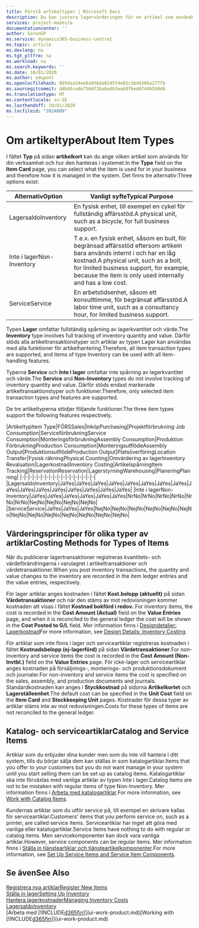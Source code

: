```yaml
---
title: Förstå artikeltyper | Microsoft Docs
description: Du kan justera lagervärderingen för en artikel som använder FIFO eller genomsnittliga värderingsprinciper, till exempel när artikelkostnader ändras av andra skäl än transaktioner.
services: project-madeira
documentationcenter: ''
author: SorenGP
ms.service: dynamics365-business-central
ms.topic: article
ms.devlang: na
ms.tgt_pltfrm: na
ms.workload: na
ms.search.keywords: ''
ms.date: 10/01/2020
ms.author: edupont
ms.openlocfilehash: 095daa34ee8a956da8245f4e02c3bd438ba277fb
ms.sourcegitcommit: ddbb5cede750df1baba4b3eab8fbed6744b5b9d6
ms.translationtype: HT
ms.contentlocale: sv-SE
ms.lasthandoff: 10/01/2020
ms.locfileid: "3924009"
---
```

# <a name="about-item-types"></a><span data-ttu-id="d4da3-103">Om artikeltyper</span><span class="sxs-lookup"><span data-stu-id="d4da3-103">About Item Types</span></span>
<span data-ttu-id="d4da3-104">I fältet **Typ** på sidan **artikelkort** kan du ange vilken artikel som används för din verksamhet och hur den hanteras i systemet.</span><span class="sxs-lookup"><span data-stu-id="d4da3-104">In the **Type** field on the **Item Card** page, you can select what the item is used for in your business and therefore how it is managed in the system.</span></span> <span data-ttu-id="d4da3-105">Det finns tre alternativ:</span><span class="sxs-lookup"><span data-stu-id="d4da3-105">Three options exist:</span></span>

|<span data-ttu-id="d4da3-106">Alternativ</span><span class="sxs-lookup"><span data-stu-id="d4da3-106">Option</span></span>|<span data-ttu-id="d4da3-107">Vanligt syfte</span><span class="sxs-lookup"><span data-stu-id="d4da3-107">Typical Purpose</span></span>|
|------|-----------|
|<span data-ttu-id="d4da3-108">Lagersaldo</span><span class="sxs-lookup"><span data-stu-id="d4da3-108">Inventory</span></span>|<span data-ttu-id="d4da3-109">En fysisk enhet, till exempel en cykel för fullständig affärsstöd.</span><span class="sxs-lookup"><span data-stu-id="d4da3-109">A physical unit, such as a bicycle, for full business support.</span></span>|
|<span data-ttu-id="d4da3-110">Inte i lager</span><span class="sxs-lookup"><span data-stu-id="d4da3-110">Non-Inventory</span></span>|<span data-ttu-id="d4da3-111">T.e.x. en fysisk enhet, såsom en bult, för begränsad affärsstöd eftersom artikeln bara används internt i och har en låg kostnad.</span><span class="sxs-lookup"><span data-stu-id="d4da3-111">A physical unit, such as a bolt, for limited business support, for example, because the item is only used internally and has a low cost.</span></span>|
|<span data-ttu-id="d4da3-112">Service</span><span class="sxs-lookup"><span data-stu-id="d4da3-112">Service</span></span>|<span data-ttu-id="d4da3-113">En arbetstidsenhet, såsom ett konsulttimme, för begränsat affärsstöd.</span><span class="sxs-lookup"><span data-stu-id="d4da3-113">A labor time unit, such as a consultancy hour, for limited business support.</span></span>|

<span data-ttu-id="d4da3-114">Typen **Lager** omfattar fullständig spårning av lagerkvantitet och värde.</span><span class="sxs-lookup"><span data-stu-id="d4da3-114">The **Inventory** type involves full tracking of inventory quantity and value.</span></span> <span data-ttu-id="d4da3-115">Därför stöds alla artikeltransaktionstyper och artiklar av typen Lager kan användas med alla funktioner för artikelhantering.</span><span class="sxs-lookup"><span data-stu-id="d4da3-115">Therefore, all item transaction types are supported, and items of type Inventory can be used with all item-handling features.</span></span>

<span data-ttu-id="d4da3-116">Typerna **Service** och **Inte i lager** omfattar inte spårning av lagerkvantitet och värde.</span><span class="sxs-lookup"><span data-stu-id="d4da3-116">The **Service** and **Non-Inventory** types do not involve tracking of inventory quantity and value.</span></span> <span data-ttu-id="d4da3-117">Därför stöds endast markerade artikeltransaktionstyper och funktioner.</span><span class="sxs-lookup"><span data-stu-id="d4da3-117">Therefore, only selected item transaction types and features are supported.</span></span>

<span data-ttu-id="d4da3-118">De tre artikeltyperna stödjer följande funktioner.</span><span class="sxs-lookup"><span data-stu-id="d4da3-118">The three item types support the following features respectively.</span></span>

|<span data-ttu-id="d4da3-119">Artikeltyp</span><span class="sxs-lookup"><span data-stu-id="d4da3-119">Item Type</span></span>|<span data-ttu-id="d4da3-120">FÖRS</span><span class="sxs-lookup"><span data-stu-id="d4da3-120">Sales</span></span>|<span data-ttu-id="d4da3-121">Inköp</span><span class="sxs-lookup"><span data-stu-id="d4da3-121">Purchasing</span></span>|<span data-ttu-id="d4da3-122">Projektförbrukning </span><span class="sxs-lookup"><span data-stu-id="d4da3-122">Job Consumption</span></span>|<span data-ttu-id="d4da3-123">Serviceförbrukning</span><span class="sxs-lookup"><span data-stu-id="d4da3-123">Service Consumption</span></span>|<span data-ttu-id="d4da3-124">Monteringsförbrukning</span><span class="sxs-lookup"><span data-stu-id="d4da3-124">Assembly Consumption</span></span>|<span data-ttu-id="d4da3-125">Produktion Förbrukning</span><span class="sxs-lookup"><span data-stu-id="d4da3-125">Production Consumption</span></span>|<span data-ttu-id="d4da3-126">Monteringsutflöde</span><span class="sxs-lookup"><span data-stu-id="d4da3-126">Assembly Output</span></span>|<span data-ttu-id="d4da3-127">Produktionsutflöde</span><span class="sxs-lookup"><span data-stu-id="d4da3-127">Production Output</span></span>|<span data-ttu-id="d4da3-128">Platsöverföring</span><span class="sxs-lookup"><span data-stu-id="d4da3-128">Location Transfer</span></span>|<span data-ttu-id="d4da3-129">Fysisk räkning</span><span class="sxs-lookup"><span data-stu-id="d4da3-129">Physical Counting</span></span>|<span data-ttu-id="d4da3-130">Omvärdering av lager</span><span class="sxs-lookup"><span data-stu-id="d4da3-130">Inventory Revaluation</span></span>|<span data-ttu-id="d4da3-131">Lagerkostnad</span><span class="sxs-lookup"><span data-stu-id="d4da3-131">Inventory Costing</span></span>|<span data-ttu-id="d4da3-132">Artikelspårning</span><span class="sxs-lookup"><span data-stu-id="d4da3-132">Item Tracking</span></span>|<span data-ttu-id="d4da3-133">Reservation</span><span class="sxs-lookup"><span data-stu-id="d4da3-133">Reservation</span></span>|<span data-ttu-id="d4da3-134">Lagerstyrning</span><span class="sxs-lookup"><span data-stu-id="d4da3-134">Warehousing</span></span>|<span data-ttu-id="d4da3-135">Planering</span><span class="sxs-lookup"><span data-stu-id="d4da3-135">Planning</span></span>|
|-|-|-|-|-|-|-|-|-|-|-|-|-|-|-|-|-|-|
|<span data-ttu-id="d4da3-136">Lagersaldo</span><span class="sxs-lookup"><span data-stu-id="d4da3-136">Inventory</span></span>|<span data-ttu-id="d4da3-137">Ja</span><span class="sxs-lookup"><span data-stu-id="d4da3-137">Yes</span></span>|<span data-ttu-id="d4da3-138">Ja</span><span class="sxs-lookup"><span data-stu-id="d4da3-138">Yes</span></span>|<span data-ttu-id="d4da3-139">Ja</span><span class="sxs-lookup"><span data-stu-id="d4da3-139">Yes</span></span>|<span data-ttu-id="d4da3-140">Ja</span><span class="sxs-lookup"><span data-stu-id="d4da3-140">Yes</span></span>|<span data-ttu-id="d4da3-141">Ja</span><span class="sxs-lookup"><span data-stu-id="d4da3-141">Yes</span></span>|<span data-ttu-id="d4da3-142">Ja</span><span class="sxs-lookup"><span data-stu-id="d4da3-142">Yes</span></span>|<span data-ttu-id="d4da3-143">Ja</span><span class="sxs-lookup"><span data-stu-id="d4da3-143">Yes</span></span>|<span data-ttu-id="d4da3-144">Ja</span><span class="sxs-lookup"><span data-stu-id="d4da3-144">Yes</span></span>|<span data-ttu-id="d4da3-145">Ja</span><span class="sxs-lookup"><span data-stu-id="d4da3-145">Yes</span></span>|<span data-ttu-id="d4da3-146">Ja</span><span class="sxs-lookup"><span data-stu-id="d4da3-146">Yes</span></span>|<span data-ttu-id="d4da3-147">Ja</span><span class="sxs-lookup"><span data-stu-id="d4da3-147">Yes</span></span>|<span data-ttu-id="d4da3-148">Ja</span><span class="sxs-lookup"><span data-stu-id="d4da3-148">Yes</span></span>|<span data-ttu-id="d4da3-149">Ja</span><span class="sxs-lookup"><span data-stu-id="d4da3-149">Yes</span></span>|<span data-ttu-id="d4da3-150">Ja</span><span class="sxs-lookup"><span data-stu-id="d4da3-150">Yes</span></span>|<span data-ttu-id="d4da3-151">Ja</span><span class="sxs-lookup"><span data-stu-id="d4da3-151">Yes</span></span>|<span data-ttu-id="d4da3-152">Ja</span><span class="sxs-lookup"><span data-stu-id="d4da3-152">Yes</span></span>|
|<span data-ttu-id="d4da3-153">Inte i lager</span><span class="sxs-lookup"><span data-stu-id="d4da3-153">Non-Inventory</span></span>|<span data-ttu-id="d4da3-154">Ja</span><span class="sxs-lookup"><span data-stu-id="d4da3-154">Yes</span></span>|<span data-ttu-id="d4da3-155">Ja</span><span class="sxs-lookup"><span data-stu-id="d4da3-155">Yes</span></span>|<span data-ttu-id="d4da3-156">Ja</span><span class="sxs-lookup"><span data-stu-id="d4da3-156">Yes</span></span>|<span data-ttu-id="d4da3-157">Ja</span><span class="sxs-lookup"><span data-stu-id="d4da3-157">Yes</span></span>|<span data-ttu-id="d4da3-158">Ja</span><span class="sxs-lookup"><span data-stu-id="d4da3-158">Yes</span></span>|<span data-ttu-id="d4da3-159">Ja</span><span class="sxs-lookup"><span data-stu-id="d4da3-159">Yes</span></span>|<span data-ttu-id="d4da3-160">Nr</span><span class="sxs-lookup"><span data-stu-id="d4da3-160">No</span></span>|<span data-ttu-id="d4da3-161">Nr</span><span class="sxs-lookup"><span data-stu-id="d4da3-161">No</span></span>|<span data-ttu-id="d4da3-162">Nr</span><span class="sxs-lookup"><span data-stu-id="d4da3-162">No</span></span>|<span data-ttu-id="d4da3-163">Nr</span><span class="sxs-lookup"><span data-stu-id="d4da3-163">No</span></span>|<span data-ttu-id="d4da3-164">Nr</span><span class="sxs-lookup"><span data-stu-id="d4da3-164">No</span></span>|<span data-ttu-id="d4da3-165">Nr</span><span class="sxs-lookup"><span data-stu-id="d4da3-165">No</span></span>|<span data-ttu-id="d4da3-166">Nej</span><span class="sxs-lookup"><span data-stu-id="d4da3-166">No</span></span>|<span data-ttu-id="d4da3-167">Nej</span><span class="sxs-lookup"><span data-stu-id="d4da3-167">No</span></span>|<span data-ttu-id="d4da3-168">Nej</span><span class="sxs-lookup"><span data-stu-id="d4da3-168">No</span></span>|<span data-ttu-id="d4da3-169">Nej</span><span class="sxs-lookup"><span data-stu-id="d4da3-169">No</span></span>|
|<span data-ttu-id="d4da3-170">Service</span><span class="sxs-lookup"><span data-stu-id="d4da3-170">Service</span></span>|<span data-ttu-id="d4da3-171">Ja</span><span class="sxs-lookup"><span data-stu-id="d4da3-171">Yes</span></span>|<span data-ttu-id="d4da3-172">Ja</span><span class="sxs-lookup"><span data-stu-id="d4da3-172">Yes</span></span>|<span data-ttu-id="d4da3-173">Ja</span><span class="sxs-lookup"><span data-stu-id="d4da3-173">Yes</span></span>|<span data-ttu-id="d4da3-174">Nej</span><span class="sxs-lookup"><span data-stu-id="d4da3-174">No</span></span>|<span data-ttu-id="d4da3-175">Nej</span><span class="sxs-lookup"><span data-stu-id="d4da3-175">No</span></span>|<span data-ttu-id="d4da3-176">Nej</span><span class="sxs-lookup"><span data-stu-id="d4da3-176">No</span></span>|<span data-ttu-id="d4da3-177">Nej</span><span class="sxs-lookup"><span data-stu-id="d4da3-177">No</span></span>|<span data-ttu-id="d4da3-178">Nej</span><span class="sxs-lookup"><span data-stu-id="d4da3-178">No</span></span>|<span data-ttu-id="d4da3-179">Nej</span><span class="sxs-lookup"><span data-stu-id="d4da3-179">No</span></span>|<span data-ttu-id="d4da3-180">Nej</span><span class="sxs-lookup"><span data-stu-id="d4da3-180">No</span></span>|<span data-ttu-id="d4da3-181">Nej</span><span class="sxs-lookup"><span data-stu-id="d4da3-181">No</span></span>|<span data-ttu-id="d4da3-182">Nej</span><span class="sxs-lookup"><span data-stu-id="d4da3-182">No</span></span>|<span data-ttu-id="d4da3-183">Nej</span><span class="sxs-lookup"><span data-stu-id="d4da3-183">No</span></span>|<span data-ttu-id="d4da3-184">Nej</span><span class="sxs-lookup"><span data-stu-id="d4da3-184">No</span></span>|<span data-ttu-id="d4da3-185">Nej</span><span class="sxs-lookup"><span data-stu-id="d4da3-185">No</span></span>|<span data-ttu-id="d4da3-186">Nej</span><span class="sxs-lookup"><span data-stu-id="d4da3-186">No</span></span>|

## <a name="costing-methods-for-types-of-items"></a><span data-ttu-id="d4da3-187">Värderingsprinciper för olika typer av artiklar</span><span class="sxs-lookup"><span data-stu-id="d4da3-187">Costing Methods for Types of Items</span></span>
<span data-ttu-id="d4da3-188">När du publicerar lagertransaktioner registreras kvantitets- och värdeförändringarna i varulagret i artikeltransaktioner och värdetransaktioner.</span><span class="sxs-lookup"><span data-stu-id="d4da3-188">When you post inventory transactions, the quantity and value changes to the inventory are recorded in the item ledger entries and the value entries, respectively.</span></span> 

<span data-ttu-id="d4da3-189">För lager artiklar anges kostnaden i fältet **Kost.belopp (aktuellt)** på sidan **Värdetransaktioner** och när den stäms av mot redovisningen kommer kostnaden att visas i fältet **Kostnad bokförd i redov.**.</span><span class="sxs-lookup"><span data-stu-id="d4da3-189">For inventory items, the cost is recorded in the **Cost Amount (Actual)** field on the **Value Entries** page, and when it is reconciled to the general ledger the cost will be shown in the **Cost Posted to G/L** field.</span></span> <span data-ttu-id="d4da3-190">Mer information finns i [Designdetaljer: Lagerkostnad](design-details-inventory-costing.md)</span><span class="sxs-lookup"><span data-stu-id="d4da3-190">For more information, see [Design Details: Inventory Costing](design-details-inventory-costing.md).</span></span>

<span data-ttu-id="d4da3-191">För artiklar som inte finns i lager och serviceartiklar registreras kostnaden i fältet **Kostnadsbelopp (ej-lagerförd)** på sidan **Värdetransaktioner**.</span><span class="sxs-lookup"><span data-stu-id="d4da3-191">For non-inventory and service items the cost is recorded in the **Cost Amount (Non-Invtbl.)** field on the **Value Entries** page.</span></span> <span data-ttu-id="d4da3-192">För icke-lager och serviceartiklar anges kostnaden på försäljnings-, monterings- och produktionsdokument och journaler.</span><span class="sxs-lookup"><span data-stu-id="d4da3-192">For non-inventory and service items the cost is specified on the sales, assembly, and production documents and journals.</span></span> <span data-ttu-id="d4da3-193">Standardkostnaden kan anges i **Styckkostnad** på sidorna **Artikelkortet** och **Lagerställeenhet**.</span><span class="sxs-lookup"><span data-stu-id="d4da3-193">The default cost can be specified in the **Unit Cost** field on the **Item Card** and **Stockkeeping Unit** pages.</span></span> <span data-ttu-id="d4da3-194">Kostnader för dessa typer av artiklar stäms inte av mot redovisningen.</span><span class="sxs-lookup"><span data-stu-id="d4da3-194">Costs for these types of items are not reconciled to the general ledger.</span></span> 

## <a name="catalog-and-service-items"></a><span data-ttu-id="d4da3-195">Katalog- och serviceartiklar</span><span class="sxs-lookup"><span data-stu-id="d4da3-195">Catalog and Service Items</span></span>
<span data-ttu-id="d4da3-196">Artiklar som du erbjuder dina kunder men som du inte vill hantera i ditt system, tills du börjar sälja dem kan ställas in som katalogartiklar.</span><span class="sxs-lookup"><span data-stu-id="d4da3-196">Items that you offer to your customers but you do not want manage in your system until you start selling them can be set up as catalog items.</span></span> <span data-ttu-id="d4da3-197">Katalogartiklar ska inte förväxlas med vanliga artiklar av typen Inte i lager.</span><span class="sxs-lookup"><span data-stu-id="d4da3-197">Catalog items are not to be mistaken with regular items of type Non-Inventory.</span></span> <span data-ttu-id="d4da3-198">Mer information finns i [Arbeta med katalogartiklar](inventory-how-work-nonstock-items.md).</span><span class="sxs-lookup"><span data-stu-id="d4da3-198">For more information, see [Work with Catalog Items](inventory-how-work-nonstock-items.md).</span></span>

<span data-ttu-id="d4da3-199">Kundernas artiklar som du utför service på, till exempel en skrivare kallas för serviceartiklar.</span><span class="sxs-lookup"><span data-stu-id="d4da3-199">Customers' items that you perform service on, such as a printer, are called service items.</span></span> <span data-ttu-id="d4da3-200">Serviceartiklar har inget att göra med vanliga eller katalogartiklar.</span><span class="sxs-lookup"><span data-stu-id="d4da3-200">Service items have nothing to do with regular or catalog items.</span></span> <span data-ttu-id="d4da3-201">Men servicekomponenter kan dock vara vanliga artiklar.</span><span class="sxs-lookup"><span data-stu-id="d4da3-201">However, service components can be regular items.</span></span> <span data-ttu-id="d4da3-202">Mer information finns i [Ställa in tjänsteartiklar och tjänsteartikelkomponenter](service-how-setup-service-items.md).</span><span class="sxs-lookup"><span data-stu-id="d4da3-202">For more information, see [Set Up Service Items and Service Item Components](service-how-setup-service-items.md).</span></span>

## <a name="see-also"></a><span data-ttu-id="d4da3-203">Se även</span><span class="sxs-lookup"><span data-stu-id="d4da3-203">See Also</span></span>
[<span data-ttu-id="d4da3-204">Registrera nya artiklar</span><span class="sxs-lookup"><span data-stu-id="d4da3-204">Register New Items</span></span>](inventory-how-register-new-items.md)  
[<span data-ttu-id="d4da3-205">Ställa in lager</span><span class="sxs-lookup"><span data-stu-id="d4da3-205">Setting Up Inventory</span></span>](inventory-setup-inventory.md)  
[<span data-ttu-id="d4da3-206">Hantera lagerkostnader</span><span class="sxs-lookup"><span data-stu-id="d4da3-206">Managing Inventory Costs</span></span>](finance-manage-inventory-costs.md)  
[<span data-ttu-id="d4da3-207">Lagersaldo</span><span class="sxs-lookup"><span data-stu-id="d4da3-207">Inventory</span></span>](inventory-manage-inventory.md)  
<span data-ttu-id="d4da3-208">[Arbeta med [!INCLUDE[d365fin](includes/d365fin_md.md)]](ui-work-product.md)</span><span class="sxs-lookup"><span data-stu-id="d4da3-208">[Working with [!INCLUDE[d365fin](includes/d365fin_md.md)]](ui-work-product.md)</span></span>
